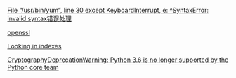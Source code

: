 
[File “/usr/bin/yum“, line 30 except KeyboardInterrupt, e: ^SyntaxError: invalid syntax错误处理](https://blog.csdn.net/qq_19716143/article/details/119422796)



[openssl](https://blog.csdn.net/rock1112uhhgg/article/details/131938042)


[Looking in indexes](https://pypi.doubanio.com/simple)

[CryptographyDeprecationWarning: Python 3.6 is no longer supported by the Python core team](https://blog.51cto.com/u_15932009/6083846)
